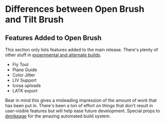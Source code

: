 # Differences between Open Brush and Tilt Brush

## Features Added to Open Brush

This section only lists features added to the main release. There's plenty of other stuff in [experimental and alternate builds](alternate-and-experimental-builds/).

* Fly Tool
* Plane Guide
* Color Jitter
* LIV Support
* Icosa uploads
* LATK export

Bear in mind this gives a misleading impression of the amount of work that has been put in. There's been a ton of effort on things that don't result in user-visible features but will help ease future development. Special props to [@mikeage](https://github.com/mikeage) for the amazing automated build system.

